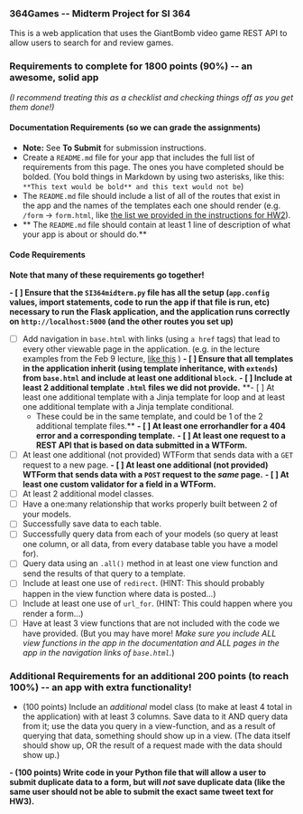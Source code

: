 ### 364Games -- Midterm Project for SI 364

This is a web application that uses the GiantBomb video game REST API to allow users to search for and review games. 

### Requirements to complete for 1800 points (90%) -- an awesome, solid app

*(I recommend treating this as a checklist and checking things off as you get them done!)*

#### Documentation Requirements (so we can grade the assignments)

* **Note:** See **To Submit** for submission instructions.
* Create a `README.md` file for your app that includes the full list of requirements from this page. The ones you have completed should be bolded. (You bold things in Markdown by using two asterisks, like this: `**This text would be bold** and this text would not be`)
* The `README.md` file should include a list of all of the routes that exist in the app and the names of the templates each one should render (e.g. `/form` -> `form.html`, like [the list we provided in the instructions for HW2](https://www.dropbox.com/s/3a83ykoz79tqn8r/Screenshot%202018-02-15%2013.27.52.png?dl=0)).
* ** The `README.md` file should contain at least 1 line of description of what your app is about or should do.**

#### Code Requirements

**Note that many of these requirements go together!**

**- [ ] Ensure that the `SI364midterm.py` file has all the setup (`app.config` values, import statements, code to run the app if that file is run, etc) necessary to run the Flask application, and the application runs correctly on `http://localhost:5000` (and the other routes you set up)**
- [ ] Add navigation in `base.html` with links (using `a href` tags) that lead to every other viewable page in the application. (e.g. in the lecture examples from the Feb 9 lecture, [like this](https://www.dropbox.com/s/hjcls4cfdkqwy84/Screenshot%202018-02-15%2013.26.32.png?dl=0) )
**- [ ] Ensure that all templates in the application inherit (using template inheritance, with `extends`) from `base.html` and include at least one additional `block`.**
**- [ ] Include at least 2 additional template `.html` files we did not provide.**
**- [ ] At least one additional template with a Jinja template for loop and at least one additional template with a Jinja template conditional.
    - These could be in the same template, and could be 1 of the 2 additional template files.**
**- [ ] At least one errorhandler for a 404 error and a corresponding template.**
**- [ ] At least one request to a REST API that is based on data submitted in a WTForm.**
- [ ] At least one additional (not provided) WTForm that sends data with a `GET` request to a new page.
**- [ ] At least one additional (not provided) WTForm that sends data with a `POST` request to the *same* page.**
**- [ ] At least one custom validator for a field in a WTForm.**
- [ ] At least 2 additional model classes.
- [ ] Have a one:many relationship that works properly built between 2 of your models.
- [ ] Successfully save data to each table.
- [ ] Successfully query data from each of your models (so query at least one column, or all data, from every database table you have a model for).
- [ ] Query data using an `.all()` method in at least one view function and send the results of that query to a template.
- [ ] Include at least one use of `redirect`. (HINT: This should probably happen in the view function where data is posted...)
- [ ] Include at least one use of `url_for`. (HINT: This could happen where you render a form...)
- [ ] Have at least 3 view functions that are not included with the code we have provided. (But you may have more! *Make sure you include ALL view functions in the app in the documentation and ALL pages in the app in the navigation links of `base.html`.*)

### Additional Requirements for an additional 200 points (to reach 100%) -- an app with extra functionality!

* (100 points) Include an *additional* model class (to make at least 4 total in the application) with at least 3 columns. Save data to it AND query data from it; use the data you query in a view-function, and as a result of querying that data, something should show up in a view. (The data itself should show up, OR the result of a request made with the data should show up.)

**- (100 points) Write code in your Python file that will allow a user to submit duplicate data to a form, but will *not* save duplicate data (like the same user should not be able to submit the exact same tweet text for HW3).**